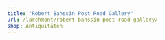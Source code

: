 ```yaml
---
title: "Robert Bahssin Post Road Gallery"
url: /larchmont/robert-bahssin-post-road-gallery/
shop: Antiquitäten
---
```

